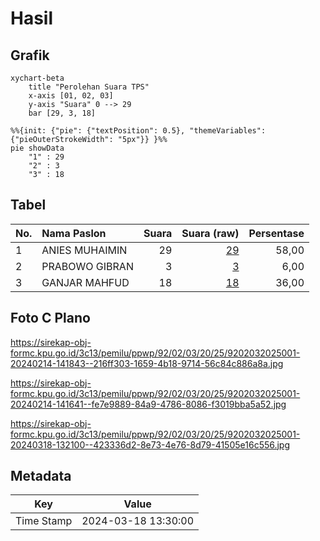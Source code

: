 # Hasil

## Grafik

```mermaid
xychart-beta
    title "Perolehan Suara TPS"
    x-axis [01, 02, 03]
    y-axis "Suara" 0 --> 29
    bar [29, 3, 18]
```

```mermaid
%%{init: {"pie": {"textPosition": 0.5}, "themeVariables": {"pieOuterStrokeWidth": "5px"}} }%%
pie showData
    "1" : 29
    "2" : 3
    "3" : 18
```

## Tabel

| No. | Nama Paslon    | Suara | Suara (raw) | Persentase |
|:--- |:-------------- | -----:| -----------:| ----------:|
| 1   | ANIES MUHAIMIN | 29    | [29][p-1]   | 58,00      |
| 2   | PRABOWO GIBRAN | 3     | [3][p-2]    | 6,00       |
| 3   | GANJAR MAHFUD  | 18    | [18][p-3]   | 36,00      |


[p-1]: https://github.com/gigit-pemilu/pemilu-2024-92-papua-barat/blob/main/pilpres/hitung-suara/sub/92-papua-barat/sub/02-manokwari/sub/03-warmare/sub/2025-aiwow/sub/001-tps/sub/paslon-1.txt
[p-2]: https://github.com/gigit-pemilu/pemilu-2024-92-papua-barat/blob/main/pilpres/hitung-suara/sub/92-papua-barat/sub/02-manokwari/sub/03-warmare/sub/2025-aiwow/sub/001-tps/sub/paslon-2.txt
[p-3]: https://github.com/gigit-pemilu/pemilu-2024-92-papua-barat/blob/main/pilpres/hitung-suara/sub/92-papua-barat/sub/02-manokwari/sub/03-warmare/sub/2025-aiwow/sub/001-tps/sub/paslon-3.txt

## Foto C Plano

https://sirekap-obj-formc.kpu.go.id/3c13/pemilu/ppwp/92/02/03/20/25/9202032025001-20240214-141843--216ff303-1659-4b18-9714-56c84c886a8a.jpg

https://sirekap-obj-formc.kpu.go.id/3c13/pemilu/ppwp/92/02/03/20/25/9202032025001-20240214-141641--fe7e9889-84a9-4786-8086-f3019bba5a52.jpg

https://sirekap-obj-formc.kpu.go.id/3c13/pemilu/ppwp/92/02/03/20/25/9202032025001-20240318-132100--423336d2-8e73-4e76-8d79-41505e16c556.jpg


## Metadata

| Key        | Value               |
| ---------- | ------------------- |
| Time Stamp | 2024-03-18 13:30:00 |



